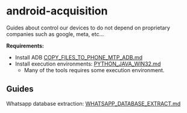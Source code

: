 # android-acquisition
Guides about control our devices to do not depend on proprietary companies such as google, meta, etc...

**Requirements:**

* Install ADB [COPY_FILES_TO_PHONE_MTP_ADB.md](COPY_FILES_TO_PHONE_MTP_ADB.md)
* Install execution environments: [PYTHON_JAVA_WIN32.md](..%2Fenvironment-setup%2FPYTHON_JAVA_WIN32.md)
  * Many of the tools requires some execution environment.

## Guides
Whatsapp database extraction:  [WHATSAPP_DATABASE_EXTRACT.md](WHATSAPP_DATABASE_EXTRACT.md)
